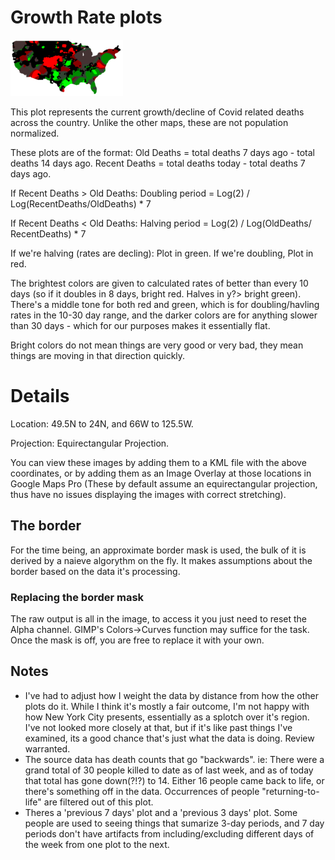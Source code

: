 # Growth Rate plots

![US Map, Growth Rate](../../us-doubling-rates-small.png)

This plot represents the current growth/decline of Covid related deaths across the country.  Unlike the other maps, these are not population normalized.

These plots are of the format: 
Old Deaths = total deaths 7 days ago - total deaths 14 days ago.
Recent Deaths = total deaths today - total deaths 7 days ago.

If Recent Deaths > Old Deaths:
   Doubling period = Log(2) / Log(RecentDeaths/OldDeaths) * 7

If Recent Deaths < Old Deaths:
   Halving period = Log(2) / Log(OldDeaths/ RecentDeaths) * 7

If we're halving (rates are decling): Plot in green.  If we're doubling, Plot in red.

The brightest colors are given to calculated rates of better than every 10 days (so if it doubles in 8 days, bright red.  Halves in y?>  bright green).  There's a middle tone for both red and green, which is for doubling/havling rates in the 10-30 day range, and the darker colors are for anything slower than 30 days - which for our purposes makes it essentially flat.

Bright colors do not mean things are very good or very bad, they mean things are moving in that direction quickly.

# Details

 Location: 49.5N to 24N, and 66W to 125.5W.
 
 Projection: Equirectangular Projection.
 
You can view these images by adding them to a KML file with the above coordinates, or by adding them
as an Image Overlay at those locations in Google Maps Pro (These by default assume an equirectangular projection, thus have no issues displaying the images with correct stretching).

## The border
For the time being, an approximate border mask is used, the bulk of it is derived by a naieve algorythm on the fly.  It makes  assumptions about the border based on the data it's processing.  
### Replacing the border mask
The raw output is all in the image, to access it you just need to reset the Alpha channel.  GIMP's Colors->Curves function may suffice for the task.  Once the mask is off, you are free to replace it with your own.

## Notes
* I've had to adjust how I weight the data by distance from how the other plots do it.  While I think it's mostly a fair outcome, I'm not happy with how New York City presents, essentially as a splotch over it's region.  I've not looked more closely at that, but if it's like past things I've examined, its a good chance that's just what the data is doing.  Review warranted.
* The source data has death counts that go "backwards".  ie: There were a grand total of 30 people killed to date as of last week, and as of today that total has gone down(?!?) to 14.  Either 16 people came back to life, or there's something off in the data.  Occurrences of people "returning-to-life" are filtered out of this plot.
* Theres a 'previous 7 days' plot and a 'previous 3 days' plot.  Some people are used to seeing things that sumarize 3-day periods, and 7 day periods don't have artifacts from including/excluding different days of the week from one plot to the next.

